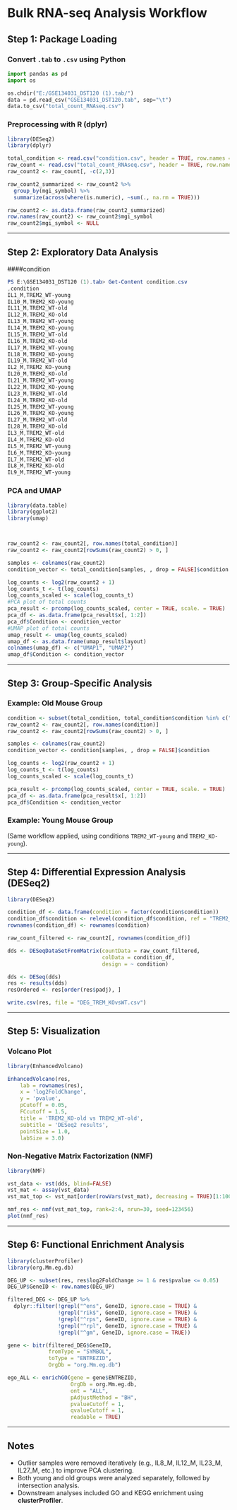 # Bulk RNA-seq Analysis Workflow

## Step 1: Package Loading

### Convert `.tab` to `.csv` using Python

```python
import pandas as pd
import os

os.chdir("E:/GSE134031_DST120 (1).tab/")
data = pd.read_csv("GSE134031_DST120.tab", sep="\t")
data.to_csv("total_count_RNAseq.csv")
```

### Preprocessing with R (dplyr)

```R
library(DESeq2)
library(dplyr)

total_condition <- read.csv("condition.csv", header = TRUE, row.names = 1)
raw_count <- read.csv("total_count_RNAseq.csv", header = TRUE, row.names = 1)
raw_count2 <- raw_count[, -c(2,3)]

raw_count2_summarized <- raw_count2 %>%
  group_by(mgi_symbol) %>%
  summarize(across(where(is.numeric), ~sum(., na.rm = TRUE)))

raw_count2 <- as.data.frame(raw_count2_summarized)
row.names(raw_count2) <- raw_count2$mgi_symbol
raw_count2$mgi_symbol <- NULL
```

---

## Step 2: Exploratory Data Analysis





####condition
```powershell
PS E:\GSE134031_DST120 (1).tab> Get-Content condition.csv
,condition
IL1_M,TREM2_WT-young
IL10_M,TREM2_KO-young
IL11_M,TREM2_WT-old
IL12_M,TREM2_KO-old
IL13_M,TREM2_WT-young
IL14_M,TREM2_KO-young
IL15_M,TREM2_WT-old
IL16_M,TREM2_KO-old
IL17_M,TREM2_WT-young
IL18_M,TREM2_KO-young
IL19_M,TREM2_WT-old
IL2_M,TREM2_KO-young
IL20_M,TREM2_KO-old
IL21_M,TREM2_WT-young
IL22_M,TREM2_KO-young
IL23_M,TREM2_WT-old
IL24_M,TREM2_KO-old
IL25_M,TREM2_WT-young
IL26_M,TREM2_KO-young
IL27_M,TREM2_WT-old
IL28_M,TREM2_KO-old
IL3_M,TREM2_WT-old
IL4_M,TREM2_KO-old
IL5_M,TREM2_WT-young
IL6_M,TREM2_KO-young
IL7_M,TREM2_WT-old
IL8_M,TREM2_KO-old
IL9_M,TREM2_WT-young


```

### PCA and UMAP

```R
library(data.table)
library(ggplot2)
library(umap)



raw_count2 <- raw_count2[, row.names(total_condition)]
raw_count2 <- raw_count2[rowSums(raw_count2) > 0, ]

samples <- colnames(raw_count2)
condition_vector <- total_condition[samples, , drop = FALSE]$condition

log_counts <- log2(raw_count2 + 1)
log_counts_t <- t(log_counts)
log_counts_scaled <- scale(log_counts_t)
#PCA plot of total counts
pca_result <- prcomp(log_counts_scaled, center = TRUE, scale. = TRUE)
pca_df <- as.data.frame(pca_result$x[, 1:2])
pca_df$Condition <- condition_vector
#UMAP plot of total counts
umap_result <- umap(log_counts_scaled)
umap_df <- as.data.frame(umap_result$layout)
colnames(umap_df) <- c("UMAP1", "UMAP2")
umap_df$Condition <- condition_vector
```

---

## Step 3: Group-Specific Analysis

### Example: Old Mouse Group

```R
condition <- subset(total_condition, total_condition$condition %in% c("TREM2_WT-old", "TREM2_KO-old"))
raw_count2 <- raw_count2[, row.names(condition)]
raw_count2 <- raw_count2[rowSums(raw_count2) > 0, ]

samples <- colnames(raw_count2)
condition_vector <- condition[samples, , drop = FALSE]$condition

log_counts <- log2(raw_count2 + 1)
log_counts_t <- t(log_counts)
log_counts_scaled <- scale(log_counts_t)

pca_result <- prcomp(log_counts_scaled, center = TRUE, scale. = TRUE)
pca_df <- as.data.frame(pca_result$x[, 1:2])
pca_df$Condition <- condition_vector
```

### Example: Young Mouse Group

(Same workflow applied, using conditions `TREM2_WT-young` and `TREM2_KO-young`).

---

## Step 4: Differential Expression Analysis (DESeq2)

```R
library(DESeq2)

condition_df <- data.frame(condition = factor(condition$condition))
condition_df$condition <- relevel(condition_df$condition, ref = "TREM2_WT-old")
rownames(condition_df) <- rownames(condition)

raw_count_filtered <- raw_count2[, rownames(condition_df)]

dds <- DESeqDataSetFromMatrix(countData = raw_count_filtered,
                              colData = condition_df,
                              design = ~ condition)

dds <- DESeq(dds)
res <- results(dds)
resOrdered <- res[order(res$padj), ]

write.csv(res, file = "DEG_TREM_KOvsWT.csv")
```

---

## Step 5: Visualization

### Volcano Plot

```R
library(EnhancedVolcano)

EnhancedVolcano(res,
    lab = rownames(res),
    x = 'log2FoldChange',
    y = 'pvalue',
    pCutoff = 0.05,
    FCcutoff = 1.5,
    title = 'TREM2_KO-old vs TREM2_WT-old',
    subtitle = 'DESeq2 results',
    pointSize = 1.0,
    labSize = 3.0)
```

### Non-Negative Matrix Factorization (NMF)

```R
library(NMF)

vst_data <- vst(dds, blind=FALSE)
vst_mat <- assay(vst_data)
vst_mat_top <- vst_mat[order(rowVars(vst_mat), decreasing = TRUE)[1:1000], ]

nmf_res <- nmf(vst_mat_top, rank=2:4, nrun=30, seed=123456)
plot(nmf_res)
```

---

## Step 6: Functional Enrichment Analysis

```R
library(clusterProfiler)
library(org.Mm.eg.db)

DEG_UP <- subset(res, res$log2FoldChange >= 1 & res$pvalue <= 0.05)
DEG_UP$GeneID <- row.names(DEG_UP)

filtered_DEG <- DEG_UP %>%
  dplyr::filter(!grepl("^ens", GeneID, ignore.case = TRUE) &
                !grepl("rik$", GeneID, ignore.case = TRUE) &
                !grepl("^rps", GeneID, ignore.case = TRUE) &
                !grepl("^rpl", GeneID, ignore.case = TRUE) &
                !grepl("^gm", GeneID, ignore.case = TRUE))

gene <- bitr(filtered_DEG$GeneID,
             fromType = "SYMBOL",
             toType = "ENTREZID",
             OrgDb = "org.Mm.eg.db")

ego_ALL <- enrichGO(gene = gene$ENTREZID,
                    OrgDb = org.Mm.eg.db,
                    ont = "ALL",
                    pAdjustMethod = "BH",
                    pvalueCutoff = 1,
                    qvalueCutoff = 1,
                    readable = TRUE)
```

---

## Notes

* Outlier samples were removed iteratively (e.g., IL8\_M, IL12\_M, IL23\_M, IL27\_M, etc.) to improve PCA clustering.
* Both young and old groups were analyzed separately, followed by intersection analysis.
* Downstream analyses included GO and KEGG enrichment using **clusterProfiler**.
